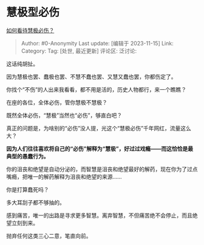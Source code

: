 # 慧极型必伤
[如何看待慧极必伤？](https://www.zhihu.com/question/66906557/answer/3289130060)

> Author: #0-Anonymity
> Last update: [编辑于 2023-11-15]
> Link:
> Category: 
> Tag: [处世, 最近更新]
> 评论区:
> 泛讨论:

这话纯胡扯。

因为慧极也罢、蠢极也罢、不慧不蠢也罢、又慧又蠢也罢，你都伤定了。

你找个“不伤”的人出来我看看，都不用是活的，历史人物都行，来一个瞧瞧？

在座的各位，全体必伤，管你慧极不慧极？

既然全体必伤，“慧极”当然也“必伤”，够直白吧？

真正的问题是，为啥别的“必伤”没人提，光这个“慧极必伤”千年网红，流量这么大？

**因为人们往往喜欢将自己的“必伤”解释为“慧极”，好过过戏瘾——而这恰恰是最典型的愚蠢行为。**

你的沮丧和绝望是自动分泌的，而智慧是沮丧和绝望最好的解药，现在你为了过点嘴瘾，把唯一的解药解释为沮丧和绝望的来源……

你是打算蠢死吗？

多大耳刮子都不够抽的。

感到痛苦，唯一的出路是寻求更多智慧。离弃智慧，不但痛苦绝不会停止，而且绝望立刻到来。

抛弃任何这类三心二意，笔直向前。